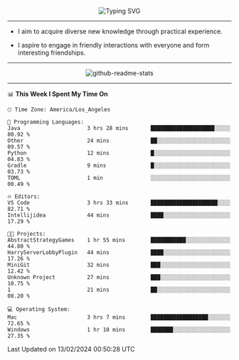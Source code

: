<p align="center">
  <img src="https://readme-typing-svg.demolab.com?font=Fira+Code&weight=500&size=32&duration=2500&pause=1600&center=true&vCenter=true&random=false&width=1024&height=64&lines=Hi+there+%F0%9F%91%8B;I'm+delighted+you+could+make+it+here+%F0%9F%8E%89;I'm+Harry%2C+a+college+student+still+finding+my+way" alt="Typing SVG" />
</p>


---


- I aim to acquire diverse new knowledge through practical experience.

- I aspire to engage in friendly interactions with everyone and form interesting friendships.


---


<p align="center">
  <img src="https://github-readme-stats.vercel.app/api?username=Harry-Jing&show_icons=true" alt="github-readme-stats"/>
</p>


---

<!--START_SECTION:waka-->
📊 **This Week I Spent My Time On** 

```text
🕑︎ Time Zone: America/Los_Angeles

💬 Programming Languages: 
Java                     3 hrs 28 mins       ████████████████████░░░░░   80.92 % 
Other                    24 mins             ██░░░░░░░░░░░░░░░░░░░░░░░   09.57 % 
Python                   12 mins             █░░░░░░░░░░░░░░░░░░░░░░░░   04.83 % 
Gradle                   9 mins              █░░░░░░░░░░░░░░░░░░░░░░░░   03.73 % 
TOML                     1 min               ░░░░░░░░░░░░░░░░░░░░░░░░░   00.49 % 

🔥 Editors: 
VS Code                  3 hrs 33 mins       █████████████████████░░░░   82.71 % 
Intellijidea             44 mins             ████░░░░░░░░░░░░░░░░░░░░░   17.29 % 

🐱‍💻 Projects: 
AbstractStrategyGames    1 hr 55 mins        ███████████░░░░░░░░░░░░░░   44.80 % 
HarryServerLobbyPlugin   44 mins             ████░░░░░░░░░░░░░░░░░░░░░   17.26 % 
MiniGit                  32 mins             ███░░░░░░░░░░░░░░░░░░░░░░   12.42 % 
Unknown Project          27 mins             ███░░░░░░░░░░░░░░░░░░░░░░   10.75 % 
1                        21 mins             ██░░░░░░░░░░░░░░░░░░░░░░░   08.20 % 

💻 Operating System: 
Mac                      3 hrs 7 mins        ██████████████████░░░░░░░   72.65 % 
Windows                  1 hr 10 mins        ███████░░░░░░░░░░░░░░░░░░   27.35 % 
```


 Last Updated on 13/02/2024 00:50:28 UTC
<!--END_SECTION:waka-->
